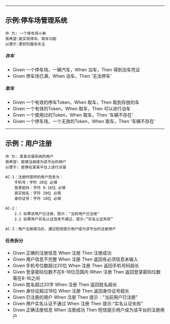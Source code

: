 -----------------
## 示例:停车场管理系统
    作 为: 一个停⻋场小弟 
    我希望:能实现停⻋、取⻋功能 
    以便于:更好的服务⻋主
    
##### 存车
- Given 一个停车场，一辆汽车，When 泊车，Then 得到泊车凭证
- Given 停车场已满，When 泊车，Then '无法停车'

##### 取车
- Given 一个有效的停车Token，When 取车，Then 取到存放的车 
- Given 一个有效的Token，When 取车，Then 可以进行泊车
- Given 一个使用过的Token，When 取车，Then '车辆不存在'
- Given 一个停车场，一个无效的Token，When 取车，Then '车辆不存在'

---------------------
## 示例：用户注册
    作 为: 某某点餐系统的用户
    我希望: 能够注册成为该平台的用户
    以便于: 能够在某某平台上进行点餐
    
    AC-1：注册时提供的用户信息为：
        手机号：字符 20位 必填
        登录密码：字符 8-16位 必填
        真实姓名：字符 20位 必填
        身份证号：字符 18位 必填

    AC-2：
        2.1 如果该用户已注册，提示："当前用户已注册"
        2.2 如果用户实名认证信息不通过，提示:“实名认证失败”

    AC-3：用户注册成功后，通过短信提示用户成为该平台的注册用户

#### 任务拆分
- Given 正确的注册信息 When 注册 Then 注册成功
- Given 用户信息不完整 When 注册 Then 返回有必须信息未输入
- Given 手机号位数超过20位 When 注册 Then 返回手机号码超长
- Given 登录密码位数不在8-16位范围内 When 注册 Then 返回登录密码位数需在8-16之间
- Given 姓名超过20字 When 注册 Then 返回姓名超长
- Given 身份证超过18位 When 注册 Then 返回身份证号超长
- Given 已注册的用户 When 注册 Then 提示："当前用户已注册"
- Given 用户实名认证不通过 When 注册 Then 提示:“实名认证失败”
- Given 正确注册信息 When 注册成功 Then 短信提示用户成为该平台的注册用户
